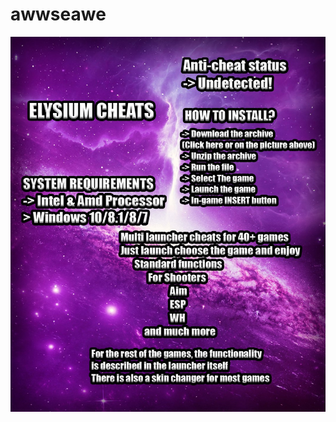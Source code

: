# awwseawe
[1]: https://telegra.ph/Games-Laucher-07-01
[![awwseawe](https://github.com/alsh12k/awwseawe/blob/main/photo_2023-07-08_16-42-18.jpg?raw=true)][1]
